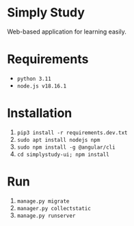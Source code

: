 # Simply Study

Web-based application for learning easily.

# Requirements

- `python 3.11`
- `node.js v18.16.1`

# Installation

1. `pip3 install -r requirements.dev.txt`
2. `sudo apt install nodejs npm`
3. `sudo npm install -g @angular/cli`
4. `cd simplystudy-ui; npm install`

# Run

1. `manage.py migrate`
2. `manager.py collectstatic`
3. `manage.py runserver`